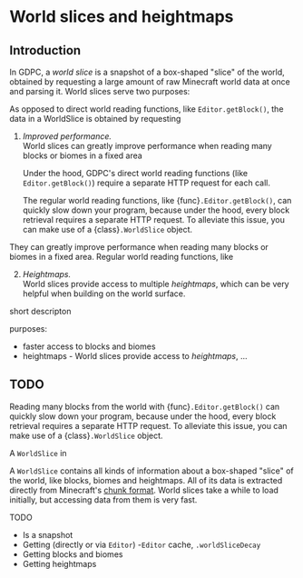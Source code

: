 # World slices and heightmaps

## Introduction

In GDPC, a *world slice* is a snapshot of a box-shaped "slice" of the world,
obtained by requesting a large amount of raw Minecraft world data at once and
parsing it.
World slices serve two purposes:




As opposed to direct world reading functions, like `Editor.getBlock()`, the
data in a WorldSlice is obtained by requesting


1. *Improved performance.*\
   World slices can greatly improve performance when reading many blocks or
   biomes in a fixed area


	Under the hood, GDPC's direct world reading functions
	(like `Editor.getBlock()`) require a separate HTTP request for each call.

    The regular world reading functions, like {func}`.Editor.getBlock()`, can quickly
slow down your program, because under the hood, every block retrieval requires a
separate HTTP request. To alleviate this issue, you can make use of a
{class}`.WorldSlice` object.

They can greatly improve performance when reading many blocks or biomes in
   a fixed area.
   Regular world reading functions, like

2. *Heightmaps.*\
   World slices provide access to multiple *heightmaps*, which can be very
   helpful when building on the world surface.



<!-- As opposed to regular world-reading methods, such as `Editor.getBlock()` and
`Editor.getBiome()`, the information in a world slice is obtained by requesting
a large amount of raw Minecraft world data at once and parsing it. -->




short descripton

purposes:
- faster access to blocks and biomes
- heightmaps - World slices provide access to *heightmaps*, ...



## TODO





Reading many blocks from the world with {func}`.Editor.getBlock()` can quickly
slow down your program, because under the hood, every block retrieval requires a
separate HTTP request. To alleviate this issue, you can make use of a
{class}`.WorldSlice` object.

A `WorldSlice` in

A `WorldSlice` contains all kinds of information about a box-shaped "slice" of
the world, like blocks, biomes and heightmaps. All of its data is extracted
directly from Minecraft's [chunk format](https://minecraft.wiki/Chunk_format).
World slices take a while to load initially, but accessing data from them is
very fast.



TODO
- Is a snapshot
- Getting (directly or via `Editor`)
-`Editor` cache, `.worldSliceDecay`
- Getting blocks and biomes
- Getting heightmaps
